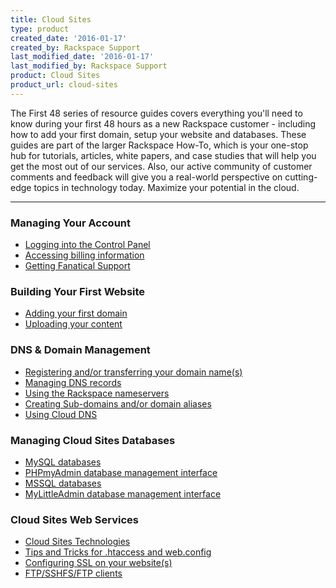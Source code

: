 ```yaml
---
title: Cloud Sites
type: product
created_date: '2016-01-17'
created_by: Rackspace Support
last_modified_date: '2016-01-17'
last_modified_by: Rackspace Support
product: Cloud Sites
product_url: cloud-sites
---
```


The First 48 series of resource guides covers everything you'll need to know during your first 48 hours as a new Rackspace customer - including how to add your first domain, setup your website and databases. These guides are part of the larger Rackspace How-To, which is your one-stop hub for tutorials, articles, white papers, and case studies that will help you get the most out of our services. Also, our active community of customer comments and feedback will give you a real-world perspective on cutting-edge topics in technology today. Maximize your potential in the cloud.

<hr />

###  Managing Your Account

- [Logging into the Control Panel](/how-to/getting-started-with-cloud-sites-logging-into-the-control-panel)
- [Accessing billing information](/how-to/getting-started-with-cloud-sites-accessing-billing-information)
- [Getting Fanatical Support](/how-to/getting-started-with-cloud-sites-getting-fanatical-support)

###  Building Your First Website

- [Adding your first domain](/how-to/getting-started-with-cloud-sites-how-to-add-a-new-website)
- [Uploading your content](/how-to/getting-started-with-cloud-sites-uploading-your-content)

###  DNS & Domain Management

- [Registering and/or transferring your domain name(s)](/how-to/getting-started-with-cloud-sites-registering-andor-transferring-domain-names)
- [Managing DNS records](/how-to/getting-started-with-cloud-sites-managing-dns-records)
- [Using the Rackspace nameservers](/how-to/getting-started-with-cloud-sites-rackspace-nameservers-and-creating-custom-nameservers)
- [Creating Sub-domains and/or domain aliases](/how-to/getting-started-with-cloud-sites-creating-sub-domains-andor-domain-aliases)
- [Using Cloud DNS](/how-to/rackspace-cloud-dns)

###  Managing Cloud Sites Databases

- [MySQL databases](/how-to/rackspace-cloud-sites-essentials-mysql-databases)
- [PHPmyAdmin database management interface](/how-to/rackspace-cloud-sites-essentials-phpmyadmin-database-management-interface)
- [MSSQL databases](/how-to/rackspace-cloud-sites-essentials-mssql-databases)
- [MyLittleAdmin database management interface](/how-to/rackspace-cloud-sites-essentials-mylittleadmin-database-management-interface)

###  Cloud Sites Web Services

- [Cloud Sites Technologies](/how-to/rackspace-cloud-sites-essentials-cloud-sites-technologies)
- [Tips and Tricks for .htaccess and web.config](/how-to/rackspace-cloud-essentials-tips-and-tricks-for-htaccess-and-webconfig)
- [Configuring SSL on your website(s)](/how-to/getting-started-with-cloud-sites-configuring-ssl-on-your-websites)
- [FTP/SSHFS/FTP clients](/how-to/getting-started-with-cloud-sites-ftpsshfsftp-clients)
